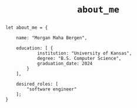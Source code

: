 <h1 align="center">
    
<code>about_me</code>
    
</h1>

<div align="left" width=100%>
    
    let about_me = {

        name: "Morgan Maha Bergen",

        education: [ {
                institution: "University of Kansas",
                degree: "B.S. Computer Science",
                graduation_date: 2024
            }
        ],

        desired_roles: [
            "software engineer"
        ];
    }

</div>
